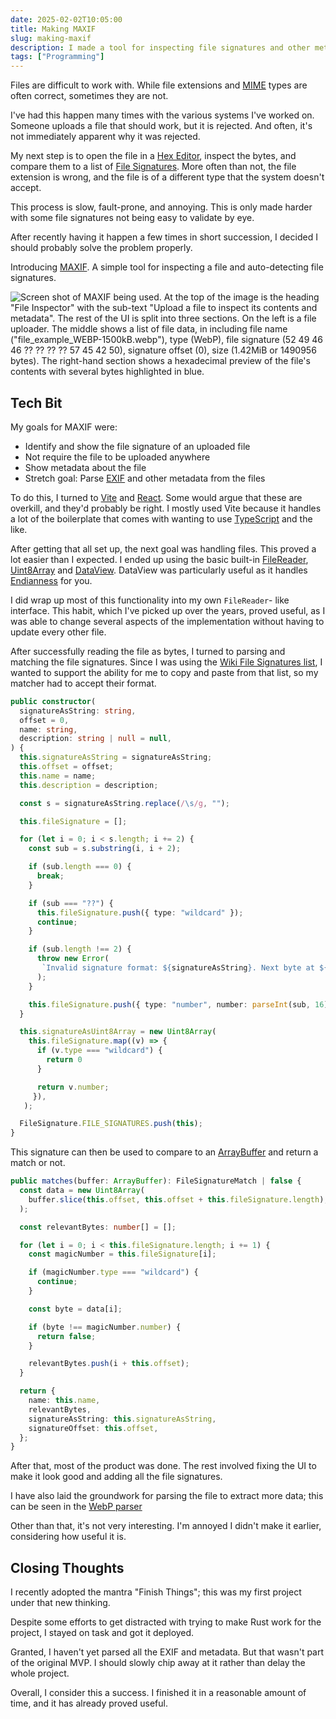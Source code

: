 ```yaml
---
date: 2025-02-02T10:05:00
title: Making MAXIF
slug: making-maxif
description: I made a tool for inspecting file signatures and other metadata
tags: ["Programming"]
---
```


Files are difficult to work with. While file extensions and [MIME](https://en.wikipedia.org/wiki/MIME) types are often correct, sometimes they are not.

I've had this happen many times with the various systems I've worked on. Someone uploads a file that should work, but it is rejected. And often, it's not immediately apparent why it was rejected.

My next step is to open the file in a [Hex Editor](https://en.wikipedia.org/wiki/Hex_editor), inspect the bytes, and compare them to a list of [File Signatures](https://en.wikipedia.org/wiki/File_format#Magic_number). More often than not, the file extension is wrong, and the file is of a different type that the system doesn't accept.

This process is slow, fault-prone, and annoying. This is only made harder with some file signatures not being easy to validate by eye.

After recently having it happen a few times in short succession, I decided I should probably solve the problem properly.

Introducing [MAXIF](https://maxif.zoeaubert.me). A simple tool for inspecting a file and auto-detecting file signatures.

![Screen shot of MAXIF being used. At the top of the image is the heading "File Inspector" with the sub-text "Upload a file to inspect its contents and metadata". The rest of the UI is split into three sections. On the left is a file uploader. The middle shows a list of file data, in including file name ("file_example_WEBP-1500kB.webp"), type (WebP), file signature (52 49 46 46 ?? ?? ?? ?? 57 45 42 50), signature offset (0), size (1.42MiB or 1490956 bytes). The right-hand section shows a hexadecimal preview of the file's contents with several bytes highlighted in blue.](https://cdn.geekyaubergine.com/2025/02/making-maxif/maxif-usage-example.png)

## Tech Bit

My goals for MAXIF were:
- Identify and show the file signature of an uploaded file
- Not require the file to be uploaded anywhere
- Show metadata about the file
- Stretch goal: Parse [EXIF](https://en.wikipedia.org/wiki/Exif) and other metadata from the files

To do this, I turned to [Vite](https://vite.dev/) and [React](https://react.dev/). Some would argue that these are overkill, and they'd probably be right. I mostly used Vite because it handles a lot of the boilerplate that comes with wanting to use [TypeScript](https://www.typescriptlang.org/) and the like.

After getting that all set up, the next goal was handling files. This proved a lot easier than I expected. I ended up using the basic built-in [FileReader](https://developer.mozilla.org/en-US/docs/Web/API/FileReader), [Uint8Array](https://developer.mozilla.org/en-US/docs/Web/JavaScript/Reference/Global_Objects/Uint8Array) and [DataView](https://developer.mozilla.org/en-US/docs/Web/JavaScript/Reference/Global_Objects/DataView). DataView was particularly useful as it handles [Endianness](https://en.wikipedia.org/wiki/Endianness) for you.

I did wrap up most of this functionality into my own `FileReader`- like interface. This habit, which I've picked up over the years, proved useful, as I was able to change several aspects of the implementation without having to update every other file.

After successfully reading the file as bytes, I turned to parsing and matching the file signatures. Since I was using the [Wiki File Signatures list](https://en.wikipedia.org/wiki/List_of_file_signatures),  I wanted to support the ability for me to copy and paste from that list, so my matcher had to accept their format.

```typescript
public constructor(
  signatureAsString: string,
  offset = 0,
  name: string,
  description: string | null = null,
) {
  this.signatureAsString = signatureAsString;
  this.offset = offset;
  this.name = name;
  this.description = description;

  const s = signatureAsString.replace(/\s/g, "");

  this.fileSignature = [];

  for (let i = 0; i < s.length; i += 2) {
    const sub = s.substring(i, i + 2);

    if (sub.length === 0) {
      break;
    }

    if (sub === "??") {
	  this.fileSignature.push({ type: "wildcard" });
      continue;
    }

    if (sub.length !== 2) {
      throw new Error(
       `Invalid signature format: ${signatureAsString}. Next byte at ${i} is not 2 characters long [${sub}]`,
      );
    }

    this.fileSignature.push({ type: "number", number: parseInt(sub, 16) });
  }

  this.signatureAsUint8Array = new Uint8Array(
    this.fileSignature.map((v) => {
      if (v.type === "wildcard") {
        return 0
      }

      return v.number;
     }),
   );

  FileSignature.FILE_SIGNATURES.push(this);
}
```

This signature can then be used to compare to an [ArrayBuffer](https://developer.mozilla.org/en-US/docs/Web/JavaScript/Reference/Global_Objects/ArrayBuffer) and return a match or not.

```typescript
public matches(buffer: ArrayBuffer): FileSignatureMatch | false {
  const data = new Uint8Array(
    buffer.slice(this.offset, this.offset + this.fileSignature.length),
  );

  const relevantBytes: number[] = [];

  for (let i = 0; i < this.fileSignature.length; i += 1) {
    const magicNumber = this.fileSignature[i];

    if (magicNumber.type === "wildcard") {
      continue;
    }

    const byte = data[i];

    if (byte !== magicNumber.number) {
      return false;
    }

    relevantBytes.push(i + this.offset);
  }

  return {
    name: this.name,
    relevantBytes,
    signatureAsString: this.signatureAsString,
    signatureOffset: this.offset,
  };
}
```

After that, most of the product was done. The rest involved fixing the UI to make it look good and adding all the file signatures.

I have also laid the groundwork for parsing the file to extract more data; this can be seen in the [WebP parser](https://github.com/GeekyAubergine/maxif/blob/main/src/parser/ParserWebP.ts)

Other than that, it's not very interesting. I'm annoyed I didn't make it earlier, considering how useful it is.

## Closing Thoughts

I recently adopted the mantra "Finish Things"; this was my first project under that new thinking.

Despite some efforts to get distracted with trying to make Rust work for the project, I stayed on task and got it deployed.

Granted, I haven't yet parsed all the EXIF and metadata. But that wasn't part of the original MVP. I should slowly chip away at it rather than delay the whole project.

Overall, I consider this a success. I finished it in a reasonable amount of time, and it has already proved useful.
